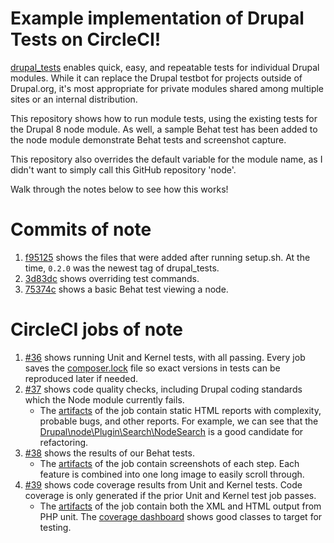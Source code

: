 # Example implementation of Drupal Tests on CircleCI!

[drupal_tests](https://github.com/deviantintegral/drupal_tests) enables quick,
easy, and repeatable tests for individual Drupal modules. While it can replace
the Drupal testbot for projects outside of Drupal.org, it's most appropriate
for private modules shared among multiple sites or an internal distribution.

This repository shows how to run module tests, using the existing tests for the
Drupal 8 node module. As well, a sample Behat test has been added to the node
module demonstrate Behat tests and screenshot capture.

This repository also overrides the default variable for the module name, as
I didn't want to simply call this GitHub repository 'node'.

Walk through the notes below to see how this works!

# Commits of note

1. [f95125](https://github.com/deviantintegral/drupal_tests_node_example/commit/f9512538d376024fcd2639133c5c9201a467fee8)
   shows the files that were added after running setup.sh. At the time, `0.2.0`
   was the newest tag of drupal_tests.
1. [3d83dc](https://github.com/deviantintegral/drupal_tests_node_example/commit/3d83dcfc7ff2450734f20aad281ea00ac82df029)
   shows overriding test commands.
1. [75374c](https://github.com/deviantintegral/drupal_tests_node_example/commit/75374cd26789be447337b30d207096680dcae308)
   shows a basic Behat test viewing a node.

# CircleCI jobs of note

1. [#36](https://circleci.com/gh/deviantintegral/drupal_tests_node_example/36)
   shows running Unit and Kernel tests, with all passing. Every job saves the
   [composer.lock](https://36-116866433-gh.circle-artifacts.com/0/var/www/html/artifacts/composer.lock)
   file so exact versions in tests can be reproduced later if needed.
1. [#37](https://circleci.com/gh/deviantintegral/drupal_tests_node_example/37)
   shows code quality checks, including Drupal coding standards which the Node
   module currently fails.
    * The [artifacts](https://circleci.com/gh/deviantintegral/drupal_tests_node_example/37#artifacts/containers/0)
      of the job contain static HTML reports with complexity, probable bugs,
      and other reports. For example, we can see that the
      [Drupal\node\Plugin\Search\NodeSearch](https://37-116866433-gh.circle-artifacts.com/0/var/www/html/artifacts/phpmetrics/violations.html)
      is a good candidate for refactoring.
1. [#38](https://circleci.com/gh/deviantintegral/drupal_tests_node_example/38)
   shows the results of our Behat tests.
    * The [artifacts](https://circleci.com/gh/deviantintegral/drupal_tests_node_example/38#artifacts/containers/0)
      of the job contain screenshots of each step. Each feature is combined
      into one long image to easily scroll through.
1. [#39](https://circleci.com/gh/deviantintegral/drupal_tests_node_example/39)
   shows code coverage results from Unit and Kernel tests. Code coverage is
   only generated if the prior Unit and Kernel test job passes.
     * The [artifacts](https://circleci.com/gh/deviantintegral/drupal_tests_node_example/39#artifacts/containers/0)
       of the job contain both the XML and HTML output from PHP unit. The
       [coverage dashboard](https://39-116866433-gh.circle-artifacts.com/0/var/www/html/artifacts/coverage-html/dashboard.html)
       shows good classes to target for testing.
